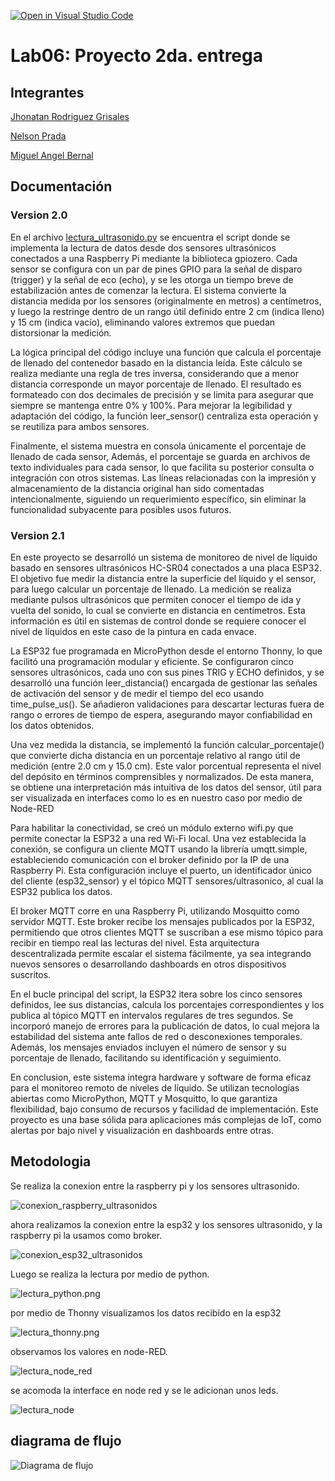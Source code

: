 [![Open in Visual Studio Code](https://classroom.github.com/assets/open-in-vscode-2e0aaae1b6195c2367325f4f02e2d04e9abb55f0b24a779b69b11b9e10269abc.svg)](https://classroom.github.com/online_ide?assignment_repo_id=19409293&assignment_repo_type=AssignmentRepo)
# Lab06: Proyecto 2da. entrega

## Integrantes

[Jhonatan Rodriguez Grisales](https://github.com/Jhonatan-3011)


[Nelson Prada](https://github.com/nelson18prada)

[Miguel Angel Bernal](https://github.com/Miguelbernalradio) 

## Documentación

### Version 2.0

En el archivo [lectura_ultrasonido.py](/lectura_ultrasonido.py) se encuentra el script donde se implementa la lectura de datos desde dos sensores ultrasónicos conectados a una Raspberry Pi mediante la biblioteca gpiozero. Cada sensor se configura con un par de pines GPIO para la señal de disparo (trigger) y la señal de eco (echo), y se les otorga un tiempo breve de estabilización antes de comenzar la lectura. El sistema convierte la distancia medida por los sensores (originalmente en metros) a centímetros, y luego la restringe dentro de un rango útil definido entre 2 cm (indica lleno) y 15 cm (indica vacío), eliminando valores extremos que puedan distorsionar la medición.

La lógica principal del código incluye una función que calcula el porcentaje de llenado del contenedor basado en la distancia leída. Este cálculo se realiza mediante una regla de tres inversa, considerando que a menor distancia corresponde un mayor porcentaje de llenado. El resultado es formateado con dos decimales de precisión y se limita para asegurar que siempre se mantenga entre 0% y 100%. Para mejorar la legibilidad y adaptación del código, la función leer_sensor() centraliza esta operación y se reutiliza para ambos sensores.

Finalmente, el sistema muestra en consola únicamente el porcentaje de llenado de cada sensor, Además, el porcentaje se guarda en archivos de texto individuales para cada sensor, lo que facilita su posterior consulta o integración con otros sistemas. Las líneas relacionadas con la impresión y almacenamiento de la distancia original han sido comentadas intencionalmente, siguiendo un requerimiento específico, sin eliminar la funcionalidad subyacente para posibles usos futuros.

### Version 2.1

En este proyecto se desarrolló un sistema de monitoreo de nivel de líquido basado en sensores ultrasónicos HC-SR04 conectados a una placa ESP32. El objetivo fue medir la distancia entre la superficie del líquido y el sensor, para luego calcular un porcentaje de llenado. La medición se realiza mediante pulsos ultrasónicos que permiten conocer el tiempo de ida y vuelta del sonido, lo cual se convierte en distancia en centímetros. Esta información es útil en sistemas de control donde se requiere conocer el nivel de líquidos en este caso de la pintura en cada envace.

La ESP32 fue programada en MicroPython desde el entorno Thonny, lo que facilitó una programación modular y eficiente. Se configuraron cinco sensores ultrasónicos, cada uno con sus pines TRIG y ECHO definidos, y se desarrolló una función leer_distancia() encargada de gestionar las señales de activación del sensor y de medir el tiempo del eco usando time_pulse_us(). Se añadieron validaciones para descartar lecturas fuera de rango o errores de tiempo de espera, asegurando mayor confiabilidad en los datos obtenidos.

Una vez medida la distancia, se implementó la función calcular_porcentaje() que convierte dicha distancia en un porcentaje relativo al rango útil de medición (entre 2.0 cm y 15.0 cm). Este valor porcentual representa el nivel del depósito en términos comprensibles y normalizados. De esta manera, se obtiene una interpretación más intuitiva de los datos del sensor, útil para ser visualizada en interfaces como lo es en nuestro caso por medio de Node-RED

Para habilitar la conectividad, se creó un módulo externo wifi.py que permite conectar la ESP32 a una red Wi-Fi local. Una vez establecida la conexión, se configura un cliente MQTT usando la librería umqtt.simple, estableciendo comunicación con el broker definido por la IP de una Raspberry Pi. Esta configuración incluye el puerto, un identificador único del cliente (esp32_sensor) y el tópico MQTT sensores/ultrasonico, al cual la ESP32 publica los datos.

El broker MQTT corre en una Raspberry Pi, utilizando Mosquitto como servidor MQTT. Este broker recibe los mensajes publicados por la ESP32, permitiendo que otros clientes MQTT se suscriban a ese mismo tópico para recibir en tiempo real las lecturas del nivel. Esta arquitectura descentralizada permite escalar el sistema fácilmente, ya sea integrando nuevos sensores o desarrollando dashboards en otros dispositivos suscritos.

En el bucle principal del script, la ESP32 itera sobre los cinco sensores definidos, lee sus distancias, calcula los porcentajes correspondientes y los publica al tópico MQTT en intervalos regulares de tres segundos. Se incorporó manejo de errores para la publicación de datos, lo cual mejora la estabilidad del sistema ante fallos de red o desconexiones temporales. Además, los mensajes enviados incluyen el número de sensor y su porcentaje de llenado, facilitando su identificación y seguimiento.

En conclusion, este sistema integra hardware y software de forma eficaz para el monitoreo remoto de niveles de líquido. Se utilizan tecnologías abiertas como MicroPython, MQTT y Mosquitto, lo que garantiza flexibilidad, bajo consumo de recursos y facilidad de implementación. Este proyecto es una base sólida para aplicaciones más complejas de IoT, como alertas por bajo nivel y visualización en dashboards entre otras.

## Metodologia

Se realiza la conexion entre la raspberry pi y los sensores ultrasonido. 

![conexion_raspberry_ultrasonidos](/conexion_raspberry_ultrasonidos.jpeg)

ahora realizamos la conexion entre la esp32 y los sensores ultrasonido, y la raspberry pi la usamos como broker.

![conexion_esp32_ultrasonidos](/circuito_completo.jpeg)

Luego se realiza la lectura por medio de python.

![lectura_python.png](/lectura_python.png)

por medio de Thonny visualizamos los datos recibido en la esp32

![lectura_thonny.png](/lectura_thonny.png)

observamos los valores en node-RED.

![lectura_node_red](/lectura_node_red.png)

 se acomoda la interface en node red y se le adicionan unos leds.

![lectura_node](/lectura_node.png)

## diagrama de flujo 

![Diagrama de flujo](/diagrama%20de%20flujo.png)